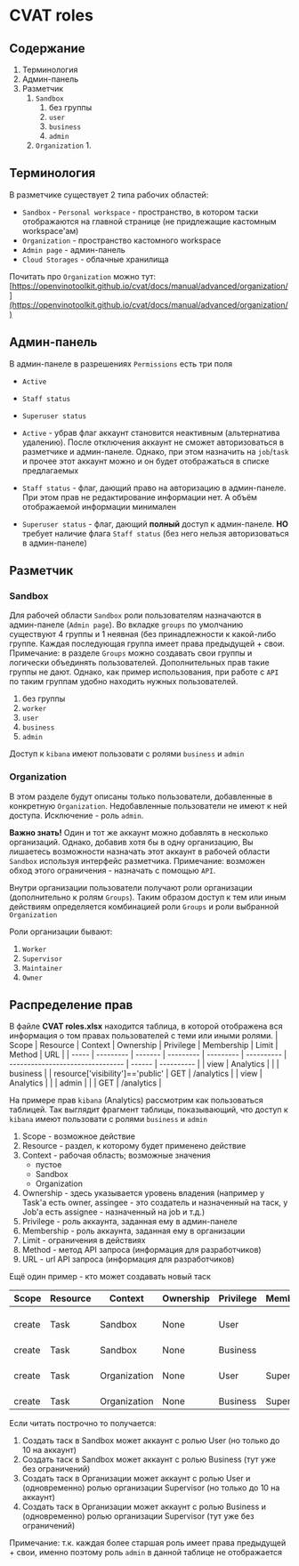 # CVAT roles

## Содержание

1. Терминология
2. Админ-панель
3. Разметчик
   1. `Sandbox`
      1. без группы
      2. `user`
      3. `business`
      4. `admin`
   2. `Organization`
      1. 

## Терминология

В разметчике существует 2 типа рабочих областей:

* `Sandbox` - `Personal workspace` - пространство, в котором таски отображаются на главной странице (не придлежащие кастомным workspace'ам)
* `Organization` - пространство кастомного workspace
* `Admin page` - админ-панель
* `Cloud Storages` - облачные хранилища

Почитать про `Organization` можно тут:  [https://openvinotoolkit.github.io/cvat/docs/manual/advanced/organization/](https://openvinotoolkit.github.io/cvat/docs/manual/advanced/organization/)

## Админ-панель

В админ-панеле в разрешениях `Permissions` есть три поля

* `Active`
* `Staff status`
* `Superuser status`

* `Active` - убрав флаг аккаунт становится неактивным (альтернатива удалению). После отключения аккаунт не сможет авторизоваться в разметчике и админ-панеле. Однако, при этом назначить на `job`/`task` и прочее этот аккаунт можно и он будет отображаться в списке предлагаемых
* `Staff status` - флаг, дающий право на авторизацию в админ-панеле. При этом прав не редактирование информации нет. А объём отображаемой информации минимален
* `Superuser status` - флаг, дающий **полный** доступ к админ-панеле. **НО** требует наличие флага `Staff status` (без него нельзя авторизоваться в админ-панеле)

## Разметчик

### Sandbox

Для рабочей области `Sandbox` роли пользователям назначаются в админ-панеле (`Admin page`). Во вкладке `groups` по умолчанию существуют 4 группы и 1 неявная (без принадлежности к какой-либо группе. Каждая последующая группа имеет права предыдущей + свои.  
Примечание: в разделе `Groups` можно создавать свои группы и логически объединять пользователей. Дополнительных прав такие группы не дают. Однако, как пример использования, при работе с `API` по таким группам удобно находить нужных пользователей.

1. без группы
2. `worker`
3. `user`
4. `business`
5. `admin`

Доступ к `kibana` имеют пользовати с ролями `business` и `admin`

### Organization

В этом разделе будут описаны только пользователи, добавленные в конкретную `Organization`. Недобавленные пользователи не имеют к ней доступа. Исключение - роль `admin`.  

**Важно знать!** Один и тот же аккаунт можно добавлять в несколько организаций. Однако, добавив хотя бы в одну организацию, Вы лишаетесь возможности назначать этот аккаунт в рабочей области `Sandbox` используя интерфейс разметчика. Примечание: возможен обход этого ограничения - назначать с помощью `API`.

Внутри организации пользователи получают роли организации (дополнительно к ролям `Groups`). Таким образом доступ к тем или иным действиям определяется комбинацией роли `Groups` и роли выбранной `Organization`

Роли организации бывают:

1. `Worker`
2. `Supervisor`
3. `Maintainer`
4. `Owner`

## Распределение прав

В файле **CVAT roles.xlsx** находится таблица, в которой отображена вся информация о том правах пользователей с теми или иными ролями.
| Scope | Resource  | Context | Ownership | Privilege | Membership | Limit                            | Method | URL        |
| ----- | --------- | ------- | --------- | --------- | ---------- | -------------------------------- | ------ | ---------- |
| view  | Analytics |         |           | business  |            | resource['visibility']=='public' | GET    | /analytics |
| view  | Analytics |         |           | admin     |            |                                  | GET    | /analytics |

На примере прав `kibana` (Analytics) рассмотрим как пользоваться таблицей. Так выглядит фрагмент таблицы, показывающий, что доступ к `kibana` имеют пользовати с ролями `business` и `admin`

1. Scope - возможное действие
2. Resource - раздел, к которому будет применено действие
3. Context - рабочая область; возможные значения
   * пустое
   * Sandbox
   * Organization
4. Ownership - здесь указывается уровень владения (например у Task'а есть owner, assingee - это создатель и назначенный на таск, у Job'a есть assignee - назначенный на job и т.д.)
5. Privilege - роль аккаунта, заданная ему в админ-панеле
6. Membership - роль аккаунта, заданная ему в организации
7. Limit - ограничения в действиях
8. Method - метод API запроса (информация для разработчиков)
9. URL - url API запроса (информация для разработчиков)

Ещё один пример - кто может создавать новый таск

| Scope  | Resource | Context      | Ownership | Privilege | Membership | Limit                                  | Method | URL    |
| ------ | -------- | ------------ | --------- | --------- | ---------- | -------------------------------------- | ------ | ------ |
| create | Task     | Sandbox      | None      | User      |            | resource['user']['num_resources'] < 10 | POST   | /tasks |
| create | Task     | Sandbox      | None      | Business  |            |                                        | POST   | /tasks |
| create | Task     | Organization | None      | User      | Supervisor | resource['user']['num_resources'] < 10 | POST   | /tasks |
| create | Task     | Organization | None      | Business  | Supervisor |                                        | POST   | /tasks |

Если читать построчно то получается:

1. Создать таск в Sandbox может аккаунт с ролью User (но только до 10 на аккаунт)
2. Создать таск в Sandbox может аккаунт с ролью Business (тут уже без ограничений)
3. Создать таск в Организации может аккаунт с ролью User и (одновременно) ролью организации Supervisor (но только до 10 на аккаунт)
4. Создать таск в Организации может аккаунт с ролью Business и (одновременно) ролью организации Supervisor (тут уже без ограничений)

Примечание: т.к. каждая более старшая роль имеет права предыдущей + свои, именно поэтому роль `admin` в данной таблице не отображается
